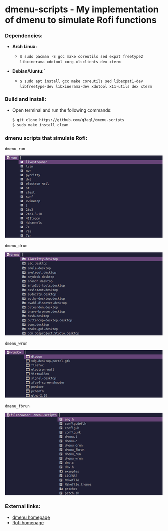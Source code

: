dmenu-scripts - My implementation of dmenu to simulate Rofi functions
=====================================================================

### Dependencies:
  
  * **Arch Linux:**
    * `$ sudo pacman -S gcc make coreutils sed expat freetype2 libxinerama xdotool xorg-xlsclients dex xterm` 

  * **Debian/Uuntu:`**
    * `$ sudo apt install gcc make coreutils sed libexpat1-dev libfreetype-dev libxinerama-dev xdotool x11-utils dex xterm` 

### Build and install:

* Open terminal and run the following commands:

  ```shell
  $ git clone https://github.com/q3aql/dmenu-scripts
  $ sudo make install clean
  ````

### dmenu scripts that simulate Rofi:

  ```shell
  dmenu_run
  ```

<img src="examples/dmenu_run.png" /> 


  ```shell
  dmenu_drun
  ```

<img src="examples/dmenu_drun.png" /> 


  ```shell
  dmenu_wrun
  ```

<img src="examples/dmenu_wrun.png" /> 


  ```shell
  dmenu_fbrun
  ```

<img src="examples/dmenu_fbrun.png" /> 
 
### External links:

  * [dmenu homepage](https://tools.suckless.org/dmenu/)
  * [Rofi homepage](https://github.com/davatorium/rofi)



